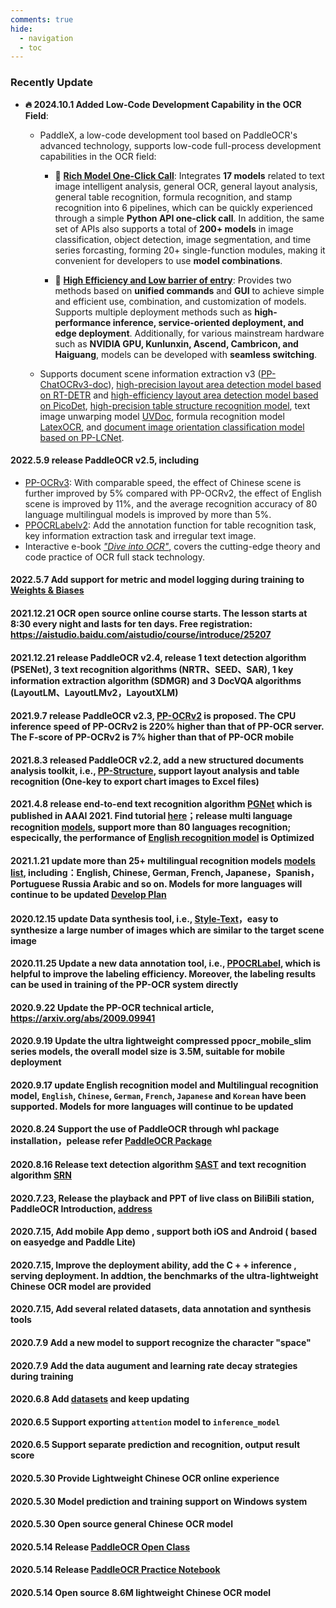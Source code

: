 ```yaml
---
comments: true
hide:
  - navigation
  - toc
---
```


### Recently Update


- **🔥 2024.10.1 Added Low-Code Development Capability in the OCR Field**:
  * PaddleX, a low-code development tool based on PaddleOCR's advanced technology, supports low-code full-process development capabilities in the OCR field:
     * 🎨 [**Rich Model One-Click Call**](https://paddlepaddle.github.io/PaddleOCR/latest/en/paddlex/quick_start.html): Integrates **17 models** related to text image intelligent analysis, general OCR, general layout analysis, general table recognition, formula recognition, and stamp recognition into 6 pipelines, which can be quickly experienced through a simple **Python API one-click call**. In addition, the same set of APIs also supports a total of **200+ models** in image classification, object detection, image segmentation, and time series forcasting, forming 20+ single-function modules, making it convenient for developers to use **model combinations**.
  
     * 🚀 [**High Efficiency and Low barrier of entry**](https://paddlepaddle.github.io/PaddleOCR/latest/en/paddlex/overview.html): Provides two methods based on **unified commands** and **GUI** to achieve simple and efficient use, combination, and customization of models. Supports multiple deployment methods such as **high-performance inference, service-oriented deployment, and edge deployment**. Additionally, for various mainstream hardware such as **NVIDIA GPU, Kunlunxin, Ascend, Cambricon, and Haiguang**, models can be developed with **seamless switching**.

  * Supports document scene information extraction v3 ([PP-ChatOCRv3-doc](https://github.com/PaddlePaddle/PaddleX/blob/release/3.0-beta1/docs/pipeline_usage/tutorials/information_extration_pipelines/document_scene_information_extraction_en.md)), [high-precision layout area detection model based on RT-DETR](https://github.com/PaddlePaddle/PaddleX/blob/release/3.0-beta1/docs/module_usage/tutorials/ocr_modules/layout_detection_en.md) and [high-efficiency layout area detection model based on PicoDet](https://github.com/PaddlePaddle/PaddleX/blob/release/3.0-beta1/docs/module_usage/tutorials/ocr_modules/layout_detection_en.md), [high-precision table structure recognition model](https://github.com/PaddlePaddle/PaddleX/blob/release/3.0-beta1/docs/module_usage/tutorials/ocr_modules/table_structure_recognition_en.md), text image unwarping model [UVDoc](https://github.com/PaddlePaddle/PaddleX/blob/release/3.0-beta1/docs/module_usage/tutorials/ocr_modules/text_image_unwarping_en.md), formula recognition model [LatexOCR](https://github.com/PaddlePaddle/PaddleX/blob/release/3.0-beta1/docs/module_usage/tutorials/ocr_modules/formula_recognition_en.md), and [document image orientation classification model based on PP-LCNet](https://github.com/PaddlePaddle/PaddleX/blob/release/3.0-beta1/docs/module_usage/tutorials/ocr_modules/doc_img_orientation_classification_en.md).


#### 2022.5.9 release PaddleOCR v2.5, including

- [PP-OCRv3](./ppocr_introduction_en.md#pp-ocrv3): With comparable speed, the effect of Chinese scene is further improved by 5% compared with PP-OCRv2, the effect of English scene is improved by 11%, and the average recognition accuracy of 80 language multilingual models is improved by more than 5%.
- [PPOCRLabelv2](https://github.com/PFCCLab/PPOCRLabel/blob/main/README.md): Add the annotation function for table recognition task, key information extraction task and irregular text image.
- Interactive e-book [*"Dive into OCR"*](./ocr_book_en.md), covers the cutting-edge theory and code practice of OCR full stack technology.

#### 2022.5.7 Add support for metric and model logging during training to [Weights & Biases](https://docs.wandb.ai/)

#### 2021.12.21 OCR open source online course starts. The lesson starts at 8:30 every night and lasts for ten days. Free registration: <https://aistudio.baidu.com/aistudio/course/introduce/25207>

#### 2021.12.21 release PaddleOCR v2.4, release 1 text detection algorithm (PSENet), 3 text recognition algorithms (NRTR、SEED、SAR), 1 key information extraction algorithm (SDMGR) and 3 DocVQA algorithms (LayoutLM、LayoutLMv2，LayoutXLM)

#### 2021.9.7 release PaddleOCR v2.3, [PP-OCRv2](#PP-OCRv2) is proposed. The CPU inference speed of PP-OCRv2 is 220% higher than that of PP-OCR server. The F-score of PP-OCRv2 is 7% higher than that of PP-OCR mobile

#### 2021.8.3 released PaddleOCR v2.2, add a new structured documents analysis toolkit, i.e., [PP-Structure](https://github.com/PaddlePaddle/PaddleOCR/blob/release/2.2/ppstructure/README.md), support layout analysis and table recognition (One-key to export chart images to Excel files)

#### 2021.4.8 release end-to-end text recognition algorithm [PGNet](https://www.aaai.org/AAAI21Papers/AAAI-2885.WangP.pdf) which is published in AAAI 2021. Find tutorial [here](https://github.com/PaddlePaddle/PaddleOCR/blob/release/2.1/doc/doc_en/pgnet_en.md)；release multi language recognition [models](https://github.com/PaddlePaddle/PaddleOCR/blob/release/2.1/doc/doc_en/multi_languages_en.md), support more than 80 languages recognition; especically, the performance of [English recognition model](https://github.com/PaddlePaddle/PaddleOCR/blob/release/2.1/doc/doc_en/models_list_en.md#English) is Optimized

#### 2021.1.21 update more than 25+ multilingual recognition models [models list](./models_list_en.md), including：English, Chinese, German, French, Japanese，Spanish，Portuguese Russia Arabic and so on.  Models for more languages will continue to be updated [Develop Plan](https://github.com/PaddlePaddle/PaddleOCR/issues/1048)

#### 2020.12.15 update Data synthesis tool, i.e., [Style-Text](https://github.com/PFCCLab/StyleText/blob/main/README.md)，easy to synthesize a large number of images which are similar to the target scene image

#### 2020.11.25 Update a new data annotation tool, i.e., [PPOCRLabel](https://github.com/PFCCLab/PPOCRLabel/blob/main/README.md), which is helpful to improve the labeling efficiency. Moreover, the labeling results can be used in training of the PP-OCR system directly

#### 2020.9.22 Update the PP-OCR technical article, <https://arxiv.org/abs/2009.09941>

#### 2020.9.19 Update the ultra lightweight compressed ppocr_mobile_slim series models, the overall model size is 3.5M, suitable for mobile deployment

#### 2020.9.17 update English recognition model and Multilingual recognition model, `English`, `Chinese`, `German`, `French`, `Japanese` and `Korean` have been supported. Models for more languages will continue to be updated

#### 2020.8.24 Support the use of PaddleOCR through whl package installation，pelease refer  [PaddleOCR Package](https://github.com/PaddlePaddle/PaddleOCR/blob/develop/doc/doc_en/whl_en.md)

#### 2020.8.16 Release text detection algorithm [SAST](https://arxiv.org/abs/1908.05498) and text recognition algorithm [SRN](https://arxiv.org/abs/2003.12294)

#### 2020.7.23, Release the playback and PPT of live class on BiliBili station, PaddleOCR Introduction, [address](https://aistudio.baidu.com/aistudio/course/introduce/1519)

#### 2020.7.15, Add mobile App demo , support both iOS and  Android  ( based on easyedge and Paddle Lite)

#### 2020.7.15, Improve the  deployment ability, add the C + +  inference , serving deployment. In addtion, the benchmarks of the ultra-lightweight Chinese OCR model are provided

#### 2020.7.15, Add several related datasets, data annotation and synthesis tools

#### 2020.7.9 Add a new model to support recognize the  character "space"

#### 2020.7.9 Add the data augument and learning rate decay strategies during training

#### 2020.6.8 Add [datasets](dataset/datasets_en.md) and keep updating

#### 2020.6.5 Support exporting `attention` model to `inference_model`

#### 2020.6.5 Support separate prediction and recognition, output result score

#### 2020.5.30 Provide Lightweight Chinese OCR online experience

#### 2020.5.30 Model prediction and training support on Windows system

#### 2020.5.30 Open source general Chinese OCR model

#### 2020.5.14 Release [PaddleOCR Open Class](https://www.bilibili.com/video/BV1nf4y1U7RX?p=4)

#### 2020.5.14 Release [PaddleOCR Practice Notebook](https://aistudio.baidu.com/aistudio/projectdetail/467229)

#### 2020.5.14 Open source 8.6M lightweight Chinese OCR model

